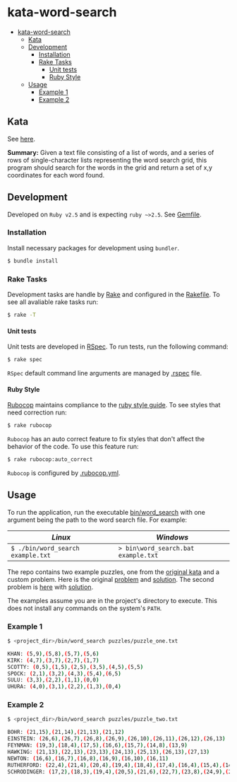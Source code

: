 # kata-word-search

- [kata-word-search](#kata-word-search)
  - [Kata](#kata)
  - [Development](#development)
    - [Installation](#installation)
    - [Rake Tasks](#rake-tasks)
      - [Unit tests](#unit-tests)
      - [Ruby Style](#ruby-style)
  - [Usage](#usage)
    - [Example 1](#example-1)
    - [Example 2](#example-2)

## Kata

See [here](https://github.com/PillarTechnology/kata-word-search).

**Summary:** Given a text file consisting of a list of words, and a series of rows of single-character lists representing the word search grid, this program should search for the words in the grid and return a set of x,y coordinates for each word found.

## Development

Developed on `Ruby v2.5` and is expecting `ruby ~>2.5`. See [Gemfile](Gemfile).

### Installation

Install necessary packages for development using `bundler`.

```bash
$ bundle install
```

### Rake Tasks

Development tasks are handle by [Rake](https://ruby.github.io/rake/) and configured in the [Rakefile](Rakefile). To see all avaliable rake tasks run:

```bash
$ rake -T
```

#### Unit tests

Unit tests are developed in [RSpec](http://rspec.info/). To run tests, run the following command:

```bash
$ rake spec
```

`RSpec` default command line arguments are managed by [.rspec](.rspec) file.

#### Ruby Style

[Rubocop](https://rubocop.readthedocs.io/en/latest/) maintains compliance to the [ruby style guide](https://github.com/rubocop-hq/ruby-style-guide). To see styles that need correction run:

```bash
$ rake rubocop
```

`Rubocop` has an auto correct feature to fix styles that don't affect the behavior of the code. To use this feature run:

```bash
$ rake rubocop:auto_correct
```

`Rubocop` is configured by [.rubocop.yml](.rubocop.yml).

## Usage

To run the application, run the executable [bin/word_search](bin/word_search) with one argument being the path to the word search file. For example:

| _Linux_                           | _Windows_                          |
|-----------------------------------|------------------------------------|
| `$ ./bin/word_search example.txt` | `> bin\word_search.bat example.txt`|

The repo contains two example puzzles, one from the [original kata](https://github.com/PillarTechnology/kata-word-search#input) and a custom problem. Here is the original [problem](puzzles/puzzle_one.txt) and [solution](puzzles/solution_one.txt). The second problem is [here](puzzles/puzzle_two.txt) with [solution](puzzles/solution_two.txt).

The examples assume you are in the project's directory to execute. This does not install any commands on the system's `PATH`.

### Example 1

```bash
$ <project_dir>/bin/word_search puzzles/puzzle_one.txt

KHAN: (5,9),(5,8),(5,7),(5,6)
KIRK: (4,7),(3,7),(2,7),(1,7)
SCOTTY: (0,5),(1,5),(2,5),(3,5),(4,5),(5,5)
SPOCK: (2,1),(3,2),(4,3),(5,4),(6,5)
SULU: (3,3),(2,2),(1,1),(0,0)
UHURA: (4,0),(3,1),(2,2),(1,3),(0,4)
```

### Example 2

```bash
$ <project_dir>/bin/word_search puzzles/puzzle_two.txt

BOHR: (21,15),(21,14),(21,13),(21,12)
EINSTEIN: (26,6),(26,7),(26,8),(26,9),(26,10),(26,11),(26,12),(26,13)
FEYNMAN: (19,3),(18,4),(17,5),(16,6),(15,7),(14,8),(13,9)
HAWKING: (21,13),(22,13),(23,13),(24,13),(25,13),(26,13),(27,13)
NEWTON: (16,6),(16,7),(16,8),(16,9),(16,10),(16,11)
RUTHERFORD: (22,4),(21,4),(20,4),(19,4),(18,4),(17,4),(16,4),(15,4),(14,4),(13,4)
SCHRODINGER: (17,2),(18,3),(19,4),(20,5),(21,6),(22,7),(23,8),(24,9),(25,10),(26,11),(27,12)
```
